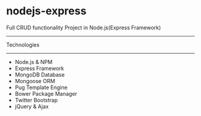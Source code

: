 # nodejs-express
Full CRUD functionality Project in Node.js(Express Framework)

*******************
Technologies
*******************
* Node.js & NPM
* Express Framework
* MongoDB Database
* Mongoose ORM
* Pug Template Engine
* Bower Package Manager
* Twitter Bootstrap
* jQuery & Ajax
